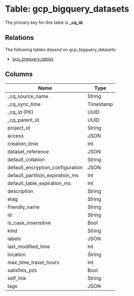 # Table: gcp_bigquery_datasets



The primary key for this table is **_cq_id**.

## Relations
The following tables depend on gcp_bigquery_datasets:
  - [gcp_bigquery_tables](gcp_bigquery_tables.md)

## Columns
| Name          | Type          |
| ------------- | ------------- |
|_cq_source_name|String|
|_cq_sync_time|Timestamp|
|_cq_id (PK)|UUID|
|_cq_parent_id|UUID|
|project_id|String|
|access|JSON|
|creation_time|Int|
|dataset_reference|JSON|
|default_collation|String|
|default_encryption_configuration|JSON|
|default_partition_expiration_ms|Int|
|default_table_expiration_ms|Int|
|description|String|
|etag|String|
|friendly_name|String|
|id|String|
|is_case_insensitive|Bool|
|kind|String|
|labels|JSON|
|last_modified_time|Int|
|location|String|
|max_time_travel_hours|Int|
|satisfies_pzs|Bool|
|self_link|String|
|tags|JSON|
